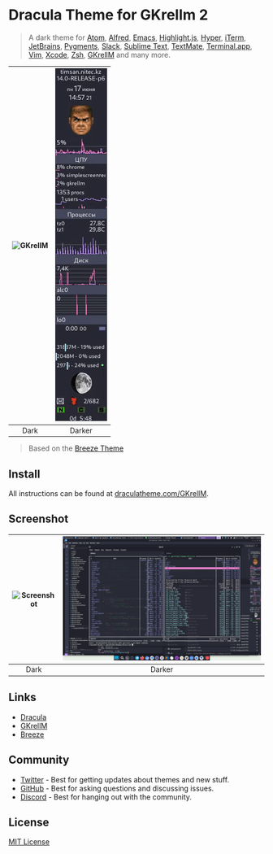 # Dracula Theme for GKrellm 2

> A dark theme for [Atom](http://atom.io/), [Alfred](http://www.alfredapp.com/), [Emacs](https://www.gnu.org/software/emacs/), [Highlight.js](https://highlightjs.org/), [Hyper](https://hyper.is/), [iTerm](http://www.iterm2.com/), [JetBrains](https://www.jetbrains.com/), [Pygments](http://pygments.org/), [Slack](http://slack.com), [Sublime Text](http://www.sublimetext.com/3), [TextMate](http://macromates.com/), [Terminal.app](http://www.apple.com/osx/apps), [Vim](http://www.vim.org/), [Xcode](https://itunes.apple.com/us/app/xcode/id497799835), [Zsh](http://www.zsh.org/), [GKrellM](http://gkrellm.srcbox.net/) and many more.

| ![GKrellM](./img/GKrellM.gif) | ![GKrellM](./img/GKrellM_1.gif) |
|:-----------------------------:|:-------------------------------:|
| Dark                          | Darker |
> Based on the [Breeze Theme](https://github.com/phd/breeze-gkrellm-theme)

## Install

All instructions can be found at [draculatheme.com/GKrellM](https://draculatheme.com/GKrellM).


## Screenshot

| ![Screenshot](./img/Screenshot.png) | ![Screenshot](./img/Screenshot_1.png) |
|:-----------------------------------:|:-------------------------------------:|
| Dark                                | Darker |
## Links

- [Dracula](https://draculatheme.com/)
- [GKrellM](http://gkrellm.srcbox.net/)
- [Breeze](https://github.com/phd/breeze-gkrellm-theme)

## Community

- [Twitter](https://twitter.com/draculatheme) - Best for getting updates about themes and new stuff.
- [GitHub](https://github.com/dracula/dracula-theme/discussions) - Best for asking questions and discussing issues.
- [Discord](https://draculatheme.com/discord-invite) - Best for hanging out with the community.

## License

[MIT License](./LICENSE)
